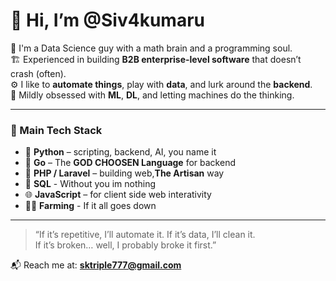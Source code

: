 # 👋 Hi, I’m @Siv4kumaru

🧠 I'm a Data Science guy with a math brain and a programming soul.  
🏗️ Experienced in building **B2B enterprise-level software** that doesn’t crash (often).  
⚙️ I like to **automate things**, play with **data**, and lurk around the **backend**.  
🤖 Mildly obsessed with **ML**, **DL**, and letting machines do the thinking.  

---

### 🧰 Main Tech Stack
- 🐍 **Python** – scripting, backend, AI, you name it  
- 🦫  **Go** – The **GOD CHOOSEN Language** for backend
- 🐘 **PHP / Laravel** – building web,**The Artisan** way  
- 🧠 **SQL** - Without you im nothing  
- 🌐 **JavaScript** – for client side web interativity   
- 👨‍🌾 **Farming** - If it all goes down 
---

> “If it’s repetitive, I’ll automate it. If it’s data, I’ll clean it.  
> If it’s broken… well, I probably broke it first.”

📬 Reach me at: **sktriple777@gmail.com**
